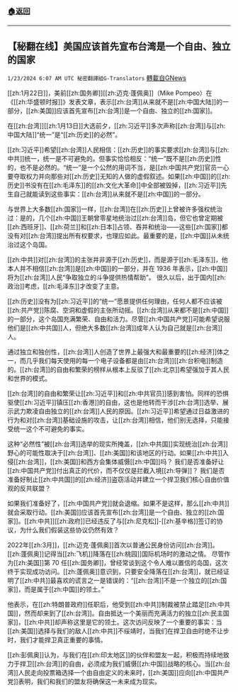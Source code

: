 ###  [:house:返回](README.md)
---


## 【秘翻在线】美国应该首先宣布台湾是一个自由、独立的国家
`1/23/2024 6:07 AM UTC 秘密翻譯組G-Translators` [轉載自GNews](https://gnews.org/articles/2244532)

[[zh:1月22日]]，美前[[zh:国务卿]][[zh:迈克·蓬佩奥]]（Mike Pompeo）在《[[zh:华盛顿时报]]》发表文章，表示[[zh:台湾]]从来就不是[[zh:中国大陆]]的一部分，[[zh:美国]]应该首先宣布[[zh:台湾]]是一个自由、独立的[[zh:国家]]。

在[[zh:台湾]][[zh:1月13日]]大选前夕，[[zh:习近平]]多次声称[[zh:台湾]]与[[zh:中国大陆]]“统一”是“[[zh:历史]]的必然”。

[[zh:习近平]]希望[[zh:台湾]]人民相信：[[zh:历史]]的事实要求[[zh:台湾]]与[[zh:中共]]统一，统一是不可避免的。但事实恰恰相反：“统一”既不是[[zh:历史]]性的，也不是必然的。“统一”是一个公然的用词不当，是[[zh:中国共产党]]官员一心要夺取权力并向那些对[[zh:历史]]无知的人做的虚假叙述。如果[[zh:中国]]的[[zh:历史]]书没有在[[zh:毛泽东]]的[[zh:文化大革命]]中全部被毁掉，[[zh:习近平]]先生自己就能读到这些事实：[[zh:台湾]]从来就不是[[zh:中国]]的一部分。

与世界上大多数[[zh:国家]]一样，[[zh:台湾]]在[[zh:历史]]上曾被许多强权统治过：是的，几个[[zh:中国]]王朝曾零星地统治过[[zh:台湾]]岛，但它也曾定期被[[zh:西班牙]]、[[zh:荷兰]]和[[zh:日本]]占领、吞并和统治——这些[[zh:国家]]都没有对[[zh:台湾]]提出所有权要求，也理应如此。最重要的是，[[zh:中国]]从未统治过这个岛国。

[[zh:中共]]对[[zh:台湾]]的主张并非源于[[zh:历史]]，而是源于[[zh:毛泽东]]，他本人并不相信[[zh:台湾]]是[[zh:中国]]的一部分，并在 1936 年表示，[[zh:中国]]将为[[zh:台湾]]人民“争取独立的斗争提供热情帮助”。 很久以后，出于国内[[zh:政治]]考虑，[[zh:毛泽东]]才改变了主意。

[[zh:历史]]没有为[[zh:习近平]]的“统一”愿景提供任何理由，任何人都不应该被[[zh:共产党]]陈腐、空洞和虚假的主张所动摇。[[zh:台湾]]从来都不是[[zh:中国]]的一部分，这个岛国充满繁荣、自由和活力。尽管[[zh:中国共产党]]可能希望说服他们是[[zh:中共国]]人，但绝大多数[[zh:台湾]]成年人认为自己就是[[zh:台湾]]人。

通过独立和独创性，[[zh:台湾]]人创造了世界上最强大和最重要的[[zh:经济]]体之一，而几乎我们每天使用的每一个电子设备都是由[[zh:台湾]][[zh:台积电]]制造的。[[zh:台湾]]的自由和繁荣的榜样从根本上反驳了[[zh:北京]]希望强加于其人民和世界的模式。

[[zh:台湾]]的自由和繁荣让[[zh:习近平]]和[[zh:中共官员]]感到害怕。同样的恐惧驱使[[zh:习近平]]镇压[[zh:香港]]的自由，这也是他转而干涉[[zh:台湾]]选举、展示武力欺凌自由独立的[[zh:台湾]]人民的原因。[[zh:习近平]]希望通过日益激进的行为和对[[zh:台湾]]基础设施的攻击，让[[zh:台湾]]相信，他们别无选择，只能接受统一这个不可避免的事实。

这种“必然性”被[[zh:台湾]]选举的现实所掩盖，[[zh:中共国]]实现统治[[zh:台湾]]野心的可能性取决于[[zh:台湾]]、[[zh:美国]]和该地区的行动。如果[[zh:中共]]入侵[[zh:台湾]]，[[zh:美国]]和西方会集体威慑[[zh:中国]]吗？ 我们是否准备好让[[zh:中国共产党]]付出真正的代价，而不仅仅是拦截入境[[zh:导弹]]？ 我们是否准备好制止[[zh:中共国]]的[[zh:经济]]盗窃活动并建立一个捍卫我们核心自由价值观的反共联盟？

如果我们准备好了，[[zh:中国共产党]]就会退缩。如果不是这样，那么[[zh:中共]]就会采取行动。[[zh:美国]]应该首先宣布[[zh:台湾]]是一个自由、独立的[[zh:国家]]。[[zh:中共]][[zh:政府]]已经违反了与[[zh:尼克松]]\-[[zh:基辛格]]签订的协议，为什么我们假装这些协议仍然有效？

2022年[[zh:3月]]，[[zh:迈克·蓬佩奥]]首次以普通公民身份访问[[zh:台湾]]。 [[zh:蓬佩奥]]记得当[[zh:飞机]]降落在[[zh:桃园]]国际机场时的激动之情。 尽管作为[[zh:美国]]第 70 任[[zh:国务卿]]，曾经常谈到这个令人难以置信的岛国，这次终于实现成功访问。[[zh:蓬佩奥]]意识到，只要安全降落在[[zh:台湾]]，就已经证明了[[zh:中共]]最喜欢的谎言之一是错误的：“[[zh:台湾]]不是一个独立的[[zh:国家]]，而是属于[[zh:中国]]的领土。”

他表示，在[[zh:特朗普政府]]任职后，他受到[[zh:中共]]制裁被禁止踏足[[zh:中共国]]，然而却来到了[[zh:台湾]]。自由抵达一个美丽而充满活力的独立[[zh:民主国家]]，[[zh:中共]]却声称这里是它的领土。这次访问反映了一个重要的事实：当[[zh:美国]]选择与我们的敌人[[zh:中共]]不绥靖时，当我们在捍卫自由时绝不让步时，我们才能捍卫真正重要的事情。

[[zh:彭佩奥]]认为，与我们在[[zh:印太地区]]的伙伴和盟友一起，积极而持续地致力于捍卫[[zh:台湾]]的自由，必须成为我们威慑[[zh:中国]]战略的核心。当[[zh:台湾]]人民走向投票箱选择一个由自由定义的未来时，[[zh:美国]]应向[[zh:中国共产党]]表明，我们和我们的盟友将确保这一未来成为现实。
